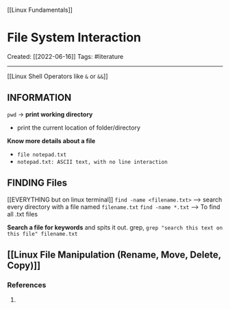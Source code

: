 [[Linux Fundamentals]]

# File System Interaction
Created:  [[2022-06-16]]
Tags: #literature  

---
[[Linux Shell Operators like `&` or `&&`]]
## INFORMATION
`pwd` -> **print working directory**
- print the current location of folder/directory

**Know more details about a file**
- `file notepad.txt`
- `notepad.txt: ASCII text, with no line interaction` 


## FINDING Files
[[EVERYTHING but on linux terminal]]
`find -name <filename.txt>` --> search every directory with a file named `filename.txt`
`find -name *.txt` --> To find all .txt files

**Search a file for keywords** and spits it out.
grep, 
`grep "search this text on this file" filename.txt`


## [[Linux File Manipulation (Rename, Move, Delete, Copy)]]






















### References
1. 